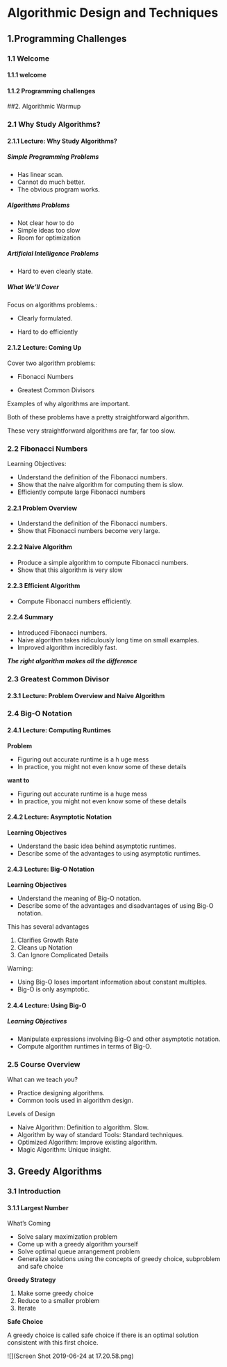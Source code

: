 # Algorithmic Design and Techniques
## 1.Programming Challenges
### 1.1 Welcome
#### 1.1.1 welcome
#### 1.1.2 Programming challenges

##2. Algorithmic Warmup
### 2.1 Why Study Algorithms?
#### 2.1.1 Lecture: Why Study Algorithms?

##### Simple Programming Problems

- Has linear scan.
- Cannot do much better.
- The obvious program works.

##### Algorithms Problems

- Not clear how to do
- Simple ideas too slow
- Room for optimization

##### Artificial Intelligence Problems

- Hard to even clearly state.

##### What We’ll Cover

Focus on algorithms problems.:

- Clearly formulated.

- Hard to do efficiently


#### 2.1.2 Lecture: Coming Up

Cover two algorithm problems:

- Fibonacci Numbers

- Greatest Common Divisors

Examples of why algorithms are important.



Both of these problems have a pretty straightforward algorithm.

These very straightforward algorithms are far, far too slow.



### 2.2 Fibonacci Numbers

Learning Objectives:

- Understand the definition of the Fibonacci numbers.
- Show that the naive algorithm for computing them is slow.
- Efficiently compute large Fibonacci numbers

#### 2.2.1 Problem Overview

- Understand the definition of the Fibonacci numbers.
- Show that Fibonacci numbers become very large.

#### 2.2.2 Naive Algorithm

- Produce a simple algorithm to compute Fibonacci numbers.
- Show that this algorithm is very slow

#### 2.2.3 Efficient Algorithm

- Compute Fibonacci numbers efficiently.

#### 2.2.4 Summary

- Introduced Fibonacci numbers.
- Naive algorithm takes ridiculously long time on small examples.
- Improved algorithm incredibly fast.

***The right algorithm makes all the difference***

### 2.3 Greatest Common Divisor  

#### 2.3.1 Lecture: Problem Overview and Naive Algorithm

### 2.4 Big-O Notation

#### 2.4.1 Lecture: Computing Runtimes

**Problem**

- Figuring out accurate runtime is a h uge mess
- In practice, you might not even know some of these details

**want to** 

- Figuring out accurate runtime is a huge mess
- In practice, you might not even know some of these details

#### 2.4.2 Lecture: Asymptotic Notation

**Learning Objectives**

- Understand the basic idea behind asymptotic runtimes.
- Describe some of the advantages to using asymptotic runtimes.

#### 2.4.3 Lecture: Big-O Notation

**Learning Objectives**

- Understand the meaning of Big-O notation.
- Describe some of the advantages and disadvantages of using Big-O notation.

This has several advantages

1. Clarifies Growth Rate
2. Cleans up Notation
3. Can Ignore Complicated Details

Warning:

- Using Big-O loses important information about constant multiples.
- Big-O is only asymptotic.

#### 2.4.4 Lecture: Using Big-O

##### Learning Objectives

- Manipulate expressions involving Big-O and other asymptotic notation.
- Compute algorithm runtimes in terms of Big-O.

### 2.5 Course Overview

What can we teach you?

- Practice designing algorithms.
- Common tools used in algorithm design.

Levels of Design

- Naive Algorithm: Definition to algorithm. Slow.
- Algorithm by way of standard Tools: Standard techniques.
- Optimized Algorithm: Improve existing algorithm.
- Magic Algorithm: Unique insight.

## 3. Greedy Algorithms

### 3.1 Introduction  

#### 3.1.1 Largest Number

What’s Coming

- Solve salary maximization problem
- Come up with a greedy algorithm yourself
- Solve optimal queue arrangement problem
- Generalize solutions using the concepts of greedy choice, subproblem and safe choice

**Greedy Strategy**

1. Make some greedy choice
2. Reduce to a smaller problem
3. Iterate

**Safe Choice**

A greedy choice is called safe choice if there is an optimal solution consistent with this first choice.

![](Screen Shot 2019-06-24 at 17.20.58.png)

